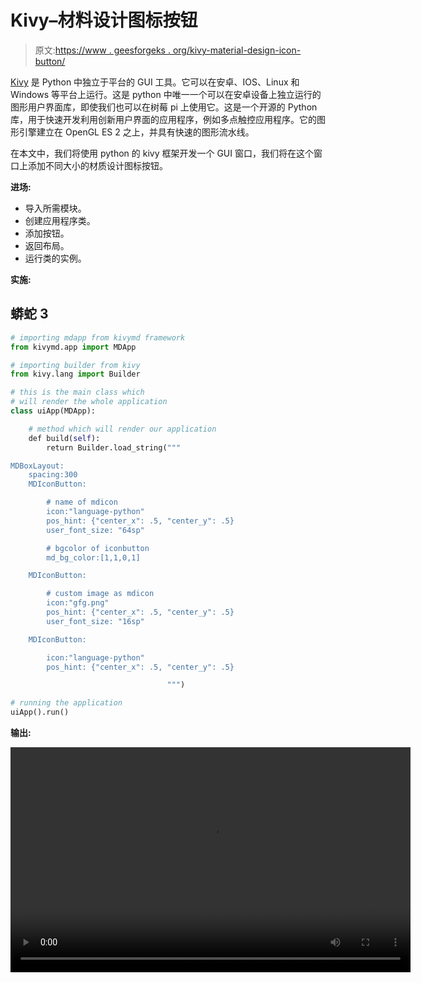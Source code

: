 # Kivy–材料设计图标按钮

> 原文:[https://www . geesforgeks . org/kivy-material-design-icon-button/](https://www.geeksforgeeks.org/kivy-material-design-icon-button/)

[Kivy](https://www.geeksforgeeks.org/kivy-tutorial/) 是 Python 中独立于平台的 GUI 工具。它可以在安卓、IOS、Linux 和 Windows 等平台上运行。这是 python 中唯一一个可以在安卓设备上独立运行的图形用户界面库，即使我们也可以在树莓 pi 上使用它。这是一个开源的 Python 库，用于快速开发利用创新用户界面的应用程序，例如多点触控应用程序。它的图形引擎建立在 OpenGL ES 2 之上，并具有快速的图形流水线。

在本文中，我们将使用 python 的 kivy 框架开发一个 GUI 窗口，我们将在这个窗口上添加不同大小的材质设计图标按钮。

**进场:**

*   导入所需模块。
*   创建应用程序类。
*   添加按钮。
*   返回布局。
*   运行类的实例。

**实施:**

## 蟒蛇 3

```py
# importing mdapp from kivymd framework
from kivymd.app import MDApp

# importing builder from kivy
from kivy.lang import Builder

# this is the main class which
# will render the whole application
class uiApp(MDApp):

    # method which will render our application
    def build(self):
        return Builder.load_string("""

MDBoxLayout:
    spacing:300
    MDIconButton:

        # name of mdicon
        icon:"language-python"                          
        pos_hint: {"center_x": .5, "center_y": .5}
        user_font_size: "64sp"

        # bgcolor of iconbutton
        md_bg_color:[1,1,0,1]                           

    MDIconButton:

        # custom image as mdicon
        icon:"gfg.png"                                  
        pos_hint: {"center_x": .5, "center_y": .5}
        user_font_size: "16sp"

    MDIconButton:

        icon:"language-python"
        pos_hint: {"center_x": .5, "center_y": .5}

                                   """)

# running the application
uiApp().run()
```

**输出:**

<video class="wp-video-shortcode" id="video-557265-1" width="640" height="360" preload="metadata" controls=""><source type="video/mp4" src="https://media.geeksforgeeks.org/wp-content/uploads/20210211225711/iconbutton.mp4?_=1">[https://media.geeksforgeeks.org/wp-content/uploads/20210211225711/iconbutton.mp4](https://media.geeksforgeeks.org/wp-content/uploads/20210211225711/iconbutton.mp4)</video>